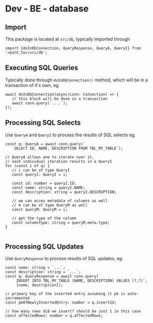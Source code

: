 # Dev - BE - database

## Import

This package is located at `src/db`, typically imported through

```text
import {doInDbConnection, QueryResponse, QueryA, QueryI} from '<path_to>/src/db';
```

## Executing SQL Queries

Typically done through `doInDbConnection()` method, which will be in a transaction of it's own, eg.

```text
await doInDbConnection(async(conn: Connection) => {
   // this block will be done in a transaction
   await conn.query(`....`);
});
```

## Processing SQL Selects

Use `QueryA` and `QueryI` to process the results of SQL selects eg.

```text
const q: QueryA = await conn.query(`
    SELECT ID, NAME, DESCRIPTION FROM TBL_MY_TABLE`);

// QueryA allows one to iterate over it, 
// each individual iteration results in a QueryI
for (const i of q) {
   // i can be of type QueryI
   const queryI: QueryI = i;
   
   const id: number = queryI.ID;
   const name: string = queryI.NAME;
   const description: string = queryI.DESCRIPTION;
   
   // we can acces metadata of columns as well
   // m can be of type QueryM as well
   const queryM: QueryM = i;
   
   // get the type of the column
   const columnType: string = queryM.meta.type;
}


```

## Processing SQL Updates

Use `QueryResponse` to process results of SQL updates, eg.

```text
const name: string = `...`;
const description: string = `...`;
const q: QueryResponse = await conn.query(`
     INSERT INTO TBL_MY_TABLE (NAME, DESCRIPTION) VALUES (?,?)`, 
     [name, description]);

// primary key of the inserted entry assuming it pk is auto-incremented
const pkOfNewlyInsertedEntry: number = q.insertId;

// how many rows did we insert? should be just 1 in this case
const affectedRows: number = q.affectedRows; 
          
```


